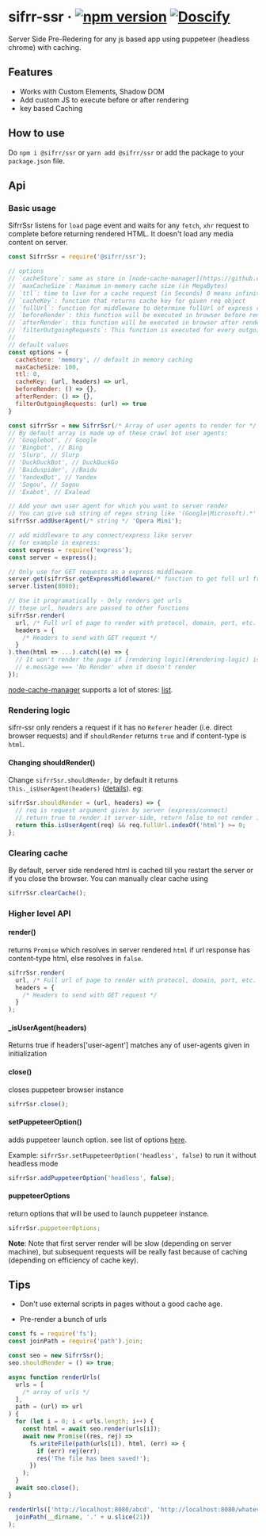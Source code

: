 # sifrr-ssr · [![npm version](https://img.shields.io/npm/v/@sifrr/ssr.svg)](https://www.npmjs.com/package/@sifrr/ssr) [![Doscify](https://img.shields.io/badge/API%20docs-Docsify-red.svg)](https://sifrr.github.io/sifrr/#/./packages/server/sifrr-ssr/)

Server Side Pre-Redering for any js based app using puppeteer (headless chrome) with caching.

## Features

- Works with Custom Elements, Shadow DOM
- Add custom JS to execute before or after rendering
- key based Caching

## How to use

Do `npm i @sifrr/ssr` or `yarn add @sifrr/ssr` or add the package to your `package.json` file.

## Api

### Basic usage

SifrrSsr listens for `load` page event and waits for any `fetch`, `xhr` request to complete before returning rendered HTML. It doesn't load any media content on server.

```js
const SifrrSsr = require('@sifrr/ssr');

// options
// `cacheStore`: same as store in [node-cache-manager](https://github.com/BryanDonovan/node-cache-manager) options, default: memory store with 100MB storage
// `maxCacheSize`: Maximum in-memory cache size (in MegaBytes)
// `ttl`: time to live for a cache request (in Seconds) 0 means infinity
// `cacheKey`: function that returns cache key for given req object
// `fullUrl`: function for middleware to determine fullUrl of express request
// `beforeRender`: this function will be executed in browser before rendering, doesn't take any arguments
// `afterRender`: this function will be executed in browser after rendering, doesn't take any arguments
// `filterOutgoingRequests`: This function is executed for every outgoing request in sifrr renderer, if this return false request will be blocked, else it will be allowed
//
// default values
const options = {
  cacheStore: 'memory', // default in memory caching
  maxCacheSize: 100,
  ttl: 0,
  cacheKey: (url, headers) => url,
  beforeRender: () => {},
  afterRender: () => {},
  filterOutgoingRequests: (url) => true
}

const sifrrSsr = new SifrrSsr(/* Array of user agents to render for */, options);
// By default array is made up of these crawl bot user agents:
// 'Googlebot', // Google
// 'Bingbot', // Bing
// 'Slurp', // Slurp
// 'DuckDuckBot', // DuckDuckGo
// 'Baiduspider', //Baidu
// 'YandexBot', // Yandex
// 'Sogou', // Sogou
// 'Exabot', // Exalead

// Add your own user agent for which you want to server render
// You can give sub string of regex string like '(Google|Microsoft).*'
sifrrSsr.addUserAgent(/* string */ 'Opera Mini');

// add middleware to any connect/express like server
// for example in express:
const express = require('express');
const server = express();

// Only use for GET requests as a express middleware
server.get(sifrrSsr.getExpressMiddleware(/* function to get full url from express request */ expressReq => `http://127.0.0.1:80${expressReq.originalUrl}`));
server.listen(8080);

// Use it programatically - Only renders get urls
// these url, headers are passed to other functions
sifrrSsr.render(
  url, /* Full url of page to render with protocol, domain, port, etc. */,
  headers = {
    /* Headers to send with GET request */
  }
).then(html => ...).catch((e) => {
  // It won't render the page if [rendering logic](#rendering-logic) is not satisfied and will throw error.
  // e.message === 'No Render' when it doesn't render
});
```

[node-cache-manager](https://github.com/BryanDonovan/node-cache-manager) supports a lot of stores: [list](https://github.com/BryanDonovan/node-cache-manager#store-engines).

### Rendering logic

sifrr-ssr only renders a request if it has no `Referer` header (i.e. direct browser requests) and if `shouldRender` returns `true` and if content-type is `html`.

#### Changing shouldRender()

Change `sifrrSsr.shouldRender`, by default it returns `this._isUserAgent(headers)` ([details](#isUserAgent)). eg:

```js
sifrrSsr.shouldRender = (url, headers) => {
  // req is request argument given by server (express/connect)
  // return true to render it server-side, return false to not render it.
  return this.isUserAgent(req) && req.fullUrl.indexOf('html') >= 0;
};
```

### Clearing cache

By default, server side rendered html is cached till you restart the server or if you close the browser. You can manually clear cache using

```js
sifrrSsr.clearCache();
```

### Higher level API

#### render()

returns `Promise` which resolves in server rendered `html` if url response has content-type html, else resolves in `false`.

```js
sifrrSsr.render(
  url, /* Full url of page to render with protocol, domain, port, etc. */,
  headers = {
    /* Headers to send with GET request */
  }
);
```

#### \_isUserAgent(headers)

Returns true if headers['user-agent'] matches any of user-agents given in initialization

#### close()

closes puppeteer browser instance

```js
sifrrSsr.close();
```

#### setPuppeteerOption()

adds puppeteer launch option. see list of options [here](https://github.com/GoogleChrome/puppeteer/blob/master/docs/api.md#puppeteerlaunchoptions).

Example: `sifrrSsr.setPuppeteerOption('headless', false)` to run it without headless mode

```js
sifrrSsr.addPuppeteerOption('headless', false);
```

#### puppeteerOptions

return options that will be used to launch puppeteer instance.

```js
sifrrSsr.puppeteerOptions;
```

**Note**: Note that first server render will be slow (depending on server machine), but subsequent requests will be really fast because of caching (depending on efficiency of cache key).

## Tips

- Don't use external scripts in pages without a good cache age.

- Pre-render a bunch of urls

```js
const fs = require('fs');
const joinPath = require('path').join;

const seo = new SifrrSsr();
seo.shouldRender = () => true;

async function renderUrls(
  urls = [
    /* array of urls */
  ],
  path = (url) => url
) {
  for (let i = 0; i < urls.length; i++) {
    const html = await seo.render(urls[i]);
    await new Promise((res, rej) =>
      fs.writeFile(path(urls[i]), html, (err) => {
        if (err) rej(err);
        res('The file has been saved!');
      })
    );
  }
  await seo.close();
}

renderUrls(['http://localhost:8080/abcd', 'http://localhost:8080/whatever'], (u) =>
  joinPath(__dirname, '.' + u.slice(21))
);
```
